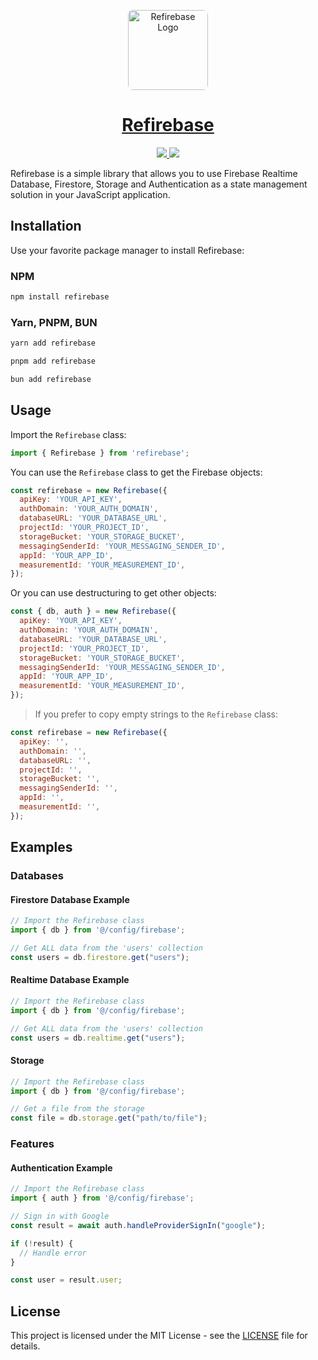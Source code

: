 <p align="center">
  <a href="https://github.com/refirebase">
    <img src="https://avatars.githubusercontent.com/u/181779808?v=4" alt="Refirebase Logo" width="128" style="border-radius: 8px">
    <h1 align="center">
      Refirebase
    </h1>
  </a>
</p>

<p align="center">
  <a href="https://www.npmjs.com/refirebase">
    <img src="https://img.shields.io/npm/v/refirebase.svg">
  </a>
  <a href="https://github.com/refirebase/refirebase?tab=MIT-1-ov-file">
    <img src="https://img.shields.io/npm/l/refirebase.svg">
  </a>
</p>

Refirebase is a simple library that allows you to use Firebase Realtime Database, Firestore, Storage and Authentication as a state management solution in your JavaScript application.

## Installation

Use your favorite package manager to install Refirebase:

### NPM

```bash
npm install refirebase
```

### Yarn, PNPM, BUN

```bash
yarn add refirebase
```

```bash
pnpm add refirebase
```

```bash
bun add refirebase
```

## Usage

Import the `Refirebase` class:

```javascript
import { Refirebase } from 'refirebase';
```

You can use the `Refirebase` class to get the Firebase objects:

```javascript
const refirebase = new Refirebase({
  apiKey: 'YOUR_API_KEY',
  authDomain: 'YOUR_AUTH_DOMAIN',
  databaseURL: 'YOUR_DATABASE_URL',
  projectId: 'YOUR_PROJECT_ID',
  storageBucket: 'YOUR_STORAGE_BUCKET',
  messagingSenderId: 'YOUR_MESSAGING_SENDER_ID',
  appId: 'YOUR_APP_ID',
  measurementId: 'YOUR_MEASUREMENT_ID',
});
```

Or you can use destructuring to get other objects:

```javascript
const { db, auth } = new Refirebase({
  apiKey: 'YOUR_API_KEY',
  authDomain: 'YOUR_AUTH_DOMAIN',
  databaseURL: 'YOUR_DATABASE_URL',
  projectId: 'YOUR_PROJECT_ID',
  storageBucket: 'YOUR_STORAGE_BUCKET',
  messagingSenderId: 'YOUR_MESSAGING_SENDER_ID',
  appId: 'YOUR_APP_ID',
  measurementId: 'YOUR_MEASUREMENT_ID',
});
```

> If you prefer to copy empty strings to the `Refirebase` class:

```javascript
const refirebase = new Refirebase({
  apiKey: '',
  authDomain: '',
  databaseURL: '',
  projectId: '',
  storageBucket: '',
  messagingSenderId: '',
  appId: '',
  measurementId: '',
});
```

## Examples

### Databases

#### Firestore Database Example

```javascript
// Import the Refirebase class
import { db } from '@/config/firebase';

// Get ALL data from the 'users' collection
const users = db.firestore.get("users");
```

#### Realtime Database Example

```javascript
// Import the Refirebase class
import { db } from '@/config/firebase';

// Get ALL data from the 'users' collection
const users = db.realtime.get("users");
```

#### Storage

```javascript
// Import the Refirebase class
import { db } from '@/config/firebase';

// Get a file from the storage
const file = db.storage.get("path/to/file");
```

### Features

#### Authentication Example

```javascript
// Import the Refirebase class
import { auth } from '@/config/firebase';

// Sign in with Google
const result = await auth.handleProviderSignIn("google");

if (!result) {
  // Handle error
}

const user = result.user;
```

## License

This project is licensed under the MIT License - see the [LICENSE](LICENSE) file for details.
